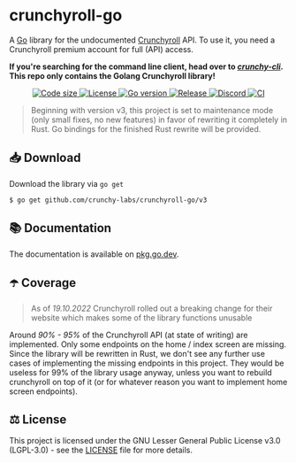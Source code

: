 # crunchyroll-go

A [Go](https://golang.org) library for the undocumented [Crunchyroll](https://www.crunchyroll.com) API. To use it, you need a Crunchyroll premium account for full (API) access.

**If you're searching for the command line client, head over to _[crunchy-cli](https://github.com/crunchy-labs/crunchy-cli)_. This repo only contains the Golang Crunchyroll library!**

<p align="center">
  <a href="https://github.com/crunchy-labs/crunchyroll-go">
    <img src="https://img.shields.io/github/languages/code-size/ByteDream/crunchyroll-go?style=flat-square" alt="Code size">
  </a>
  <a href="https://github.com/crunchy-labs/crunchyroll-go/blob/master/LICENSE">
    <img src="https://img.shields.io/github/license/ByteDream/crunchyroll-go?style=flat-square" alt="License">
  </a>
  <a href="https://golang.org">
    <img src="https://img.shields.io/github/go-mod/go-version/ByteDream/crunchyroll-go?style=flat-square" alt="Go version">
  </a>
  <a href="https://github.com/crunchy-labs/crunchyroll-go/releases/latest">
    <img src="https://img.shields.io/github/v/release/ByteDream/crunchyroll-go?style=flat-square" alt="Release">
  </a>
  <a href="https://discord.gg/PXGPGpQxgk">
    <img src="https://img.shields.io/discord/915659846836162561?label=discord&style=flat-square" alt="Discord">
  </a>
  <a href="https://github.com/crunchy-labs/crunchyroll-go/actions/workflows/ci.yml">
    <img src="https://github.com/ByteDream/crunchyroll-go/workflows/CI/badge.svg?style=flat" alt="CI">
  </a>
</p>

> Beginning with version v3, this project is set to maintenance mode (only small fixes, no new features) in favor of rewriting it completely in Rust.
> Go bindings for the finished Rust rewrite will be provided.

## 📥 Download

Download the library via `go get`

```shell
$ go get github.com/crunchy-labs/crunchyroll-go/v3
```

## 📚 Documentation

The documentation is available on [pkg.go.dev](https://pkg.go.dev/github.com/crunchy-labs/crunchyroll-go/v3).

## ☂️ Coverage

> As of _19.10.2022_ Crunchyroll rolled out a breaking change for their website which makes some of the library functions unusable

Around _90% - 95%_ of the Crunchyroll API (at state of writing) are implemented.
Only some endpoints on the home / index screen are missing.
Since the library will be rewritten in Rust, we don't see any further use cases of implementing the missing endpoints in this project.
They would be useless for 99% of the library usage anyway, unless you want to rebuild crunchyroll on top of it (or for whatever reason you want to implement home screen endpoints).

## ⚖ License

This project is licensed under the GNU Lesser General Public License v3.0 (LGPL-3.0) - see the [LICENSE](LICENSE) file for more details.
